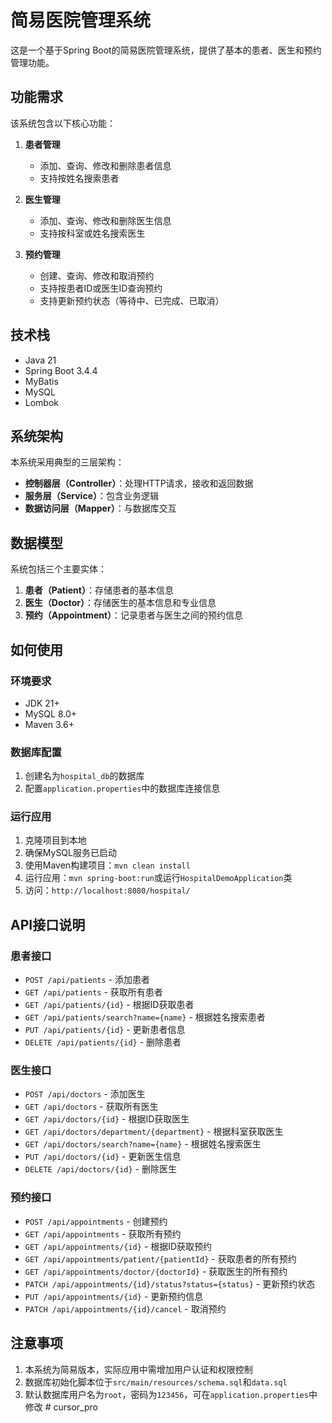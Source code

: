 # 简易医院管理系统

这是一个基于Spring Boot的简易医院管理系统，提供了基本的患者、医生和预约管理功能。

## 功能需求

该系统包含以下核心功能：

1. **患者管理**
   - 添加、查询、修改和删除患者信息
   - 支持按姓名搜索患者

2. **医生管理**
   - 添加、查询、修改和删除医生信息
   - 支持按科室或姓名搜索医生

3. **预约管理**
   - 创建、查询、修改和取消预约
   - 支持按患者ID或医生ID查询预约
   - 支持更新预约状态（等待中、已完成、已取消）

## 技术栈

- Java 21
- Spring Boot 3.4.4
- MyBatis
- MySQL
- Lombok

## 系统架构

本系统采用典型的三层架构：

- **控制器层（Controller）**：处理HTTP请求，接收和返回数据
- **服务层（Service）**：包含业务逻辑
- **数据访问层（Mapper）**：与数据库交互

## 数据模型

系统包括三个主要实体：

1. **患者（Patient）**：存储患者的基本信息
2. **医生（Doctor）**：存储医生的基本信息和专业信息
3. **预约（Appointment）**：记录患者与医生之间的预约信息

## 如何使用

### 环境要求

- JDK 21+
- MySQL 8.0+
- Maven 3.6+

### 数据库配置

1. 创建名为`hospital_db`的数据库
2. 配置`application.properties`中的数据库连接信息

### 运行应用

1. 克隆项目到本地
2. 确保MySQL服务已启动
3. 使用Maven构建项目：`mvn clean install`
4. 运行应用：`mvn spring-boot:run`或运行`HospitalDemoApplication`类
5. 访问：`http://localhost:8080/hospital/`

## API接口说明

### 患者接口

- `POST /api/patients` - 添加患者
- `GET /api/patients` - 获取所有患者
- `GET /api/patients/{id}` - 根据ID获取患者
- `GET /api/patients/search?name={name}` - 根据姓名搜索患者
- `PUT /api/patients/{id}` - 更新患者信息
- `DELETE /api/patients/{id}` - 删除患者

### 医生接口

- `POST /api/doctors` - 添加医生
- `GET /api/doctors` - 获取所有医生
- `GET /api/doctors/{id}` - 根据ID获取医生
- `GET /api/doctors/department/{department}` - 根据科室获取医生
- `GET /api/doctors/search?name={name}` - 根据姓名搜索医生
- `PUT /api/doctors/{id}` - 更新医生信息
- `DELETE /api/doctors/{id}` - 删除医生

### 预约接口

- `POST /api/appointments` - 创建预约
- `GET /api/appointments` - 获取所有预约
- `GET /api/appointments/{id}` - 根据ID获取预约
- `GET /api/appointments/patient/{patientId}` - 获取患者的所有预约
- `GET /api/appointments/doctor/{doctorId}` - 获取医生的所有预约
- `PATCH /api/appointments/{id}/status?status={status}` - 更新预约状态
- `PUT /api/appointments/{id}` - 更新预约信息
- `PATCH /api/appointments/{id}/cancel` - 取消预约

## 注意事项

1. 本系统为简易版本，实际应用中需增加用户认证和权限控制
2. 数据库初始化脚本位于`src/main/resources/schema.sql`和`data.sql`
3. 默认数据库用户名为`root`，密码为`123456`，可在`application.properties`中修改 # cursor_pro
